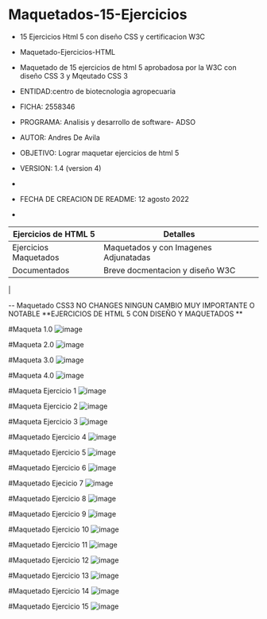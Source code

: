 # Maquetados-15-Ejercicios

- 15 Ejercicios Html 5 con diseño CSS y certificacion W3C
- Maquetado-Ejercicios-HTML

- Maquetado de 15 ejercicios de html 5 aprobadosa por la W3C con diseño CSS 3 y Mqeutado CSS 3

- 	ENTIDAD:centro de biotecnologia agropecuaria
- FICHA: 2558346
-	PROGRAMA: Analisis y desarrollo de software- ADSO
-	AUTOR: Andres De Avila
-	OBJETIVO: Lograr maquetar ejercicios de html 5
-	VERSION: 1.4 (version 4)
-	
-	FECHA DE CREACION DE README: 12 agosto 2022
-	
| Ejercicios de HTML 5| Detalles |
| --- | --- |
| Ejercicios Maquetados  | Maquetados y con Imagenes Adjunatadas  |
| Documentados  | Breve docmentacion y diseño W3C
|

-- Maquetado CSS3	NO CHANGES
NINGUN CAMBIO MUY IMPORTANTE O NOTABLE **EJERCICIOS DE HTML 5 CON DISEÑO Y MAQUETADOS **

#Maqueta 1.0
 ![image](https://user-images.githubusercontent.com/110643161/192337569-28c315e9-062c-43b4-a64c-394e37af8233.png)

#Maqueta 2.0
 ![image](https://user-images.githubusercontent.com/110643161/192338459-bfb20f4b-c0ff-406b-9e4b-06a7a32185e6.png)

#Maqueta 3.0
 ![image](https://user-images.githubusercontent.com/110643161/192338496-f3f51a25-f5f3-47f6-b741-c7ea9991f151.png)

#Maqueta 4.0
 ![image](https://user-images.githubusercontent.com/110643161/192338525-537b50b1-a128-4cc7-afca-8370a29b6347.png)

#Maqueta Ejercicio 1
 ![image](https://user-images.githubusercontent.com/110643161/192338560-e6bd0178-d629-478b-bbff-cd54644e7638.png)

#Maqueta Ejercicio 2
 ![image](https://user-images.githubusercontent.com/110643161/192338582-9bfcb3fa-1344-43bd-8bf4-c00daf5288c9.png)

#Maqueta Ejercicio 3
 ![image](https://user-images.githubusercontent.com/110643161/192338611-5688b214-1ef7-43c5-8d50-3f14c391c0ff.png)

#Maquetado Ejercicio 4
 ![image](https://user-images.githubusercontent.com/110643161/192338629-42f1c12e-16f9-4528-a955-6a55d8a03609.png)

#Maquetado Ejercicio 5
 ![image](https://user-images.githubusercontent.com/110643161/192338655-2215854d-5ef9-4ce3-893f-8b38411e7c1b.png)

#Maquetado Ejercicio 6
 ![image](https://user-images.githubusercontent.com/110643161/192338675-4713b66f-ddf6-43d4-b0bb-9a7d8a4e91f2.png)

#Maquetado Ejecicio 7
 ![image](https://user-images.githubusercontent.com/110643161/192338702-07ac661e-612e-4d49-9ceb-ffd9519315fe.png)

#Maquetado Ejercicio 8
 ![image](https://user-images.githubusercontent.com/110643161/192338722-5107e378-9948-413a-84f6-d2daca78183f.png)

#Maquetado Ejercicio 9
 ![image](https://user-images.githubusercontent.com/110643161/192338748-fd81a7bb-b1c7-45be-8aee-85759295da01.png)

#Maquetado Ejercicio 10
 ![image](https://user-images.githubusercontent.com/110643161/192338782-98fa57e7-61af-4bb4-ba8f-16de56187644.png)

#Maquetado Ejercicio 11
 ![image](https://user-images.githubusercontent.com/110643161/192338812-310a306a-1160-4bb5-8372-814cde3d052b.png)

#Maquetado Ejercicio 12
 ![image](https://user-images.githubusercontent.com/110643161/192338839-78b6412b-f26b-4926-94a1-072f28d4b6b0.png)

#Maquetado Ejercicio 13
 ![image](https://user-images.githubusercontent.com/110643161/192338860-1c7e3eeb-1532-4552-9569-ed24b24128b3.png)

#Maquetado Ejercicio 14
 ![image](https://user-images.githubusercontent.com/110643161/192338888-0bb44669-b601-42da-885d-7721f459b1e7.png)

#Maquetado Ejercicio 15
![image](https://user-images.githubusercontent.com/110643161/192338937-13b1a94b-9c07-479b-a795-016402f0c94e.png)

 
